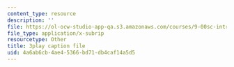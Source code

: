 ```yaml
---
content_type: resource
description: ''
file: https://ol-ocw-studio-app-qa.s3.amazonaws.com/courses/9-00sc-introduction-to-psychology-fall-2011/4a6ab6cb4ae45366bd71db4caf14a5d5_bihrpOS0qtY.vtt
file_type: application/x-subrip
resourcetype: Other
title: 3play caption file
uid: 4a6ab6cb-4ae4-5366-bd71-db4caf14a5d5
---
```

